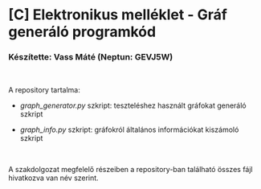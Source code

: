 # [C] Elektronikus melléklet - Gráf generáló programkód

### Készítette: Vass Máté (Neptun: GEVJ5W)

<br>

A repository tartalma:

- *graph_generator.py* szkript: teszteléshez használt gráfokat generáló szkript

- *graph_info.py* szkript: gráfokról általános információkat kiszámoló szkript

<br>

A szakdolgozat megfelelő részeiben a repository-ban található összes fájl hivatkozva van név szerint.
